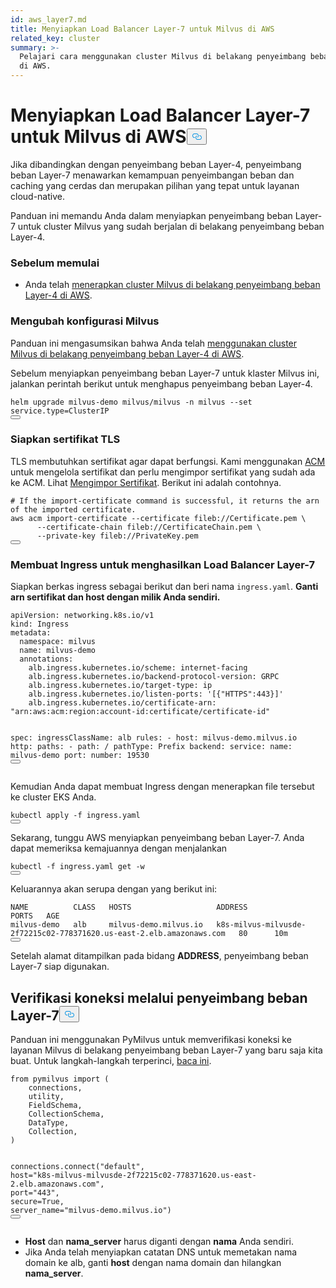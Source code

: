 ```yaml
---
id: aws_layer7.md
title: Menyiapkan Load Balancer Layer-7 untuk Milvus di AWS
related_key: cluster
summary: >-
  Pelajari cara menggunakan cluster Milvus di belakang penyeimbang beban Layer-7
  di AWS.
---
```


<h1 id="Set-up-a-Layer-7-Load-Balancer-for-Milvus-on-AWS" class="common-anchor-header">Menyiapkan Load Balancer Layer-7 untuk Milvus di AWS<button data-href="#Set-up-a-Layer-7-Load-Balancer-for-Milvus-on-AWS" class="anchor-icon" translate="no">
      <svg translate="no"
        aria-hidden="true"
        focusable="false"
        height="20"
        version="1.1"
        viewBox="0 0 16 16"
        width="16"
      >
        <path
          fill="#0092E4"
          fill-rule="evenodd"
          d="M4 9h1v1H4c-1.5 0-3-1.69-3-3.5S2.55 3 4 3h4c1.45 0 3 1.69 3 3.5 0 1.41-.91 2.72-2 3.25V8.59c.58-.45 1-1.27 1-2.09C10 5.22 8.98 4 8 4H4c-.98 0-2 1.22-2 2.5S3 9 4 9zm9-3h-1v1h1c1 0 2 1.22 2 2.5S13.98 12 13 12H9c-.98 0-2-1.22-2-2.5 0-.83.42-1.64 1-2.09V6.25c-1.09.53-2 1.84-2 3.25C6 11.31 7.55 13 9 13h4c1.45 0 3-1.69 3-3.5S14.5 6 13 6z"
        ></path>
      </svg>
    </button></h1><p>Jika dibandingkan dengan penyeimbang beban Layer-4, penyeimbang beban Layer-7 menawarkan kemampuan penyeimbangan beban dan caching yang cerdas dan merupakan pilihan yang tepat untuk layanan cloud-native.</p>
<p>Panduan ini memandu Anda dalam menyiapkan penyeimbang beban Layer-7 untuk cluster Milvus yang sudah berjalan di belakang penyeimbang beban Layer-4.</p>
<h3 id="Before-your-start" class="common-anchor-header">Sebelum memulai</h3><ul>
<li>Anda telah <a href="/docs/id/v2.5.x/eks.md">menerapkan cluster Milvus di belakang penyeimbang beban Layer-4 di AWS</a>.</li>
</ul>
<h3 id="Tweak-Milvus-configurations" class="common-anchor-header">Mengubah konfigurasi Milvus</h3><p>Panduan ini mengasumsikan bahwa Anda telah <a href="/docs/id/v2.5.x/eks.md">menggunakan cluster Milvus di belakang penyeimbang beban Layer-4 di AWS</a>.</p>
<p>Sebelum menyiapkan penyeimbang beban Layer-7 untuk klaster Milvus ini, jalankan perintah berikut untuk menghapus penyeimbang beban Layer-4.</p>
<pre><code translate="no" class="language-bash">helm upgrade milvus-demo milvus/milvus -n milvus --<span class="hljs-built_in">set</span> service.<span class="hljs-built_in">type</span>=ClusterIP
<button class="copy-code-btn"></button></code></pre>
<h3 id="Prepare-TLS-certificates" class="common-anchor-header">Siapkan sertifikat TLS</h3><p>TLS membutuhkan sertifikat agar dapat berfungsi. Kami menggunakan <a href="https://docs.aws.amazon.com/acm/latest/userguide/acm-overview.html">ACM</a> untuk mengelola sertifikat dan perlu mengimpor sertifikat yang sudah ada ke ACM. Lihat <a href="https://docs.aws.amazon.com/acm/latest/userguide/import-certificate-api-cli.html#import-certificate-api">Mengimpor Sertifikat</a>. Berikut ini adalah contohnya.</p>
<pre><code translate="no" class="language-bash"># If the <span class="hljs-keyword">import</span>-certificate command is successful, it returns the arn of the imported certificate.
aws acm <span class="hljs-keyword">import</span>-certificate --certificate fileb:<span class="hljs-comment">//Certificate.pem \</span>
      --certificate-chain fileb:<span class="hljs-comment">//CertificateChain.pem \</span>
      --private-key fileb:<span class="hljs-comment">//PrivateKey.pem  </span>
<button class="copy-code-btn"></button></code></pre>
<h3 id="Create-an-Ingress-to-generate-a-Layer-7-Load-Balancer" class="common-anchor-header">Membuat Ingress untuk menghasilkan Load Balancer Layer-7</h3><p>Siapkan berkas ingress sebagai berikut dan beri nama <code translate="no">ingress.yaml</code>. <strong>Ganti arn sertifikat dan host dengan milik Anda sendiri.</strong></p>
<pre><code translate="no" class="language-yaml">apiVersion: networking.k8s.io/v1
kind: Ingress
metadata:
  namespace: milvus
  name: milvus-demo
  annotations:
    alb.ingress.kubernetes.io/scheme: internet-facing
    alb.ingress.kubernetes.io/backend-protocol-version: GRPC
    alb.ingress.kubernetes.io/target-type: ip
    alb.ingress.kubernetes.io/listen-ports: <span class="hljs-string">&#x27;[{&quot;HTTPS&quot;:443}]&#x27;</span>
    alb.ingress.kubernetes.io/certificate-arn: <span class="hljs-string">&quot;arn:aws:acm:region:account-id:certificate/certificate-id&quot;</span>

spec:
ingressClassName: alb
rules: - host: milvus-demo.milvus.io
http:
paths: - path: /
pathType: Prefix
backend:
service:
name: milvus-demo
port:
number: 19530
<button class="copy-code-btn"></button></code></pre>

<p>Kemudian Anda dapat membuat Ingress dengan menerapkan file tersebut ke cluster EKS Anda.</p>
<pre><code translate="no" class="language-bash">kubectl apply -f ingress.yaml
<button class="copy-code-btn"></button></code></pre>
<p>Sekarang, tunggu AWS menyiapkan penyeimbang beban Layer-7. Anda dapat memeriksa kemajuannya dengan menjalankan</p>
<pre><code translate="no" class="language-bash">kubectl -f ingress.yaml <span class="hljs-keyword">get</span> -w
<button class="copy-code-btn"></button></code></pre>
<p>Keluarannya akan serupa dengan yang berikut ini:</p>
<pre><code translate="no" class="language-shell">NAME          CLASS   HOSTS                   ADDRESS                                                                PORTS   AGE
milvus-demo   alb     milvus-demo.milvus.io   k8s-milvus-milvusde-2f72215c02-778371620.us-east-2.elb.amazonaws.com   80      10m
<button class="copy-code-btn"></button></code></pre>
<p>Setelah alamat ditampilkan pada bidang <strong>ADDRESS</strong>, penyeimbang beban Layer-7 siap digunakan.</p>
<h2 id="Verify-the-connection-through-the-Layer-7-load-balancer" class="common-anchor-header">Verifikasi koneksi melalui penyeimbang beban Layer-7<button data-href="#Verify-the-connection-through-the-Layer-7-load-balancer" class="anchor-icon" translate="no">
      <svg translate="no"
        aria-hidden="true"
        focusable="false"
        height="20"
        version="1.1"
        viewBox="0 0 16 16"
        width="16"
      >
        <path
          fill="#0092E4"
          fill-rule="evenodd"
          d="M4 9h1v1H4c-1.5 0-3-1.69-3-3.5S2.55 3 4 3h4c1.45 0 3 1.69 3 3.5 0 1.41-.91 2.72-2 3.25V8.59c.58-.45 1-1.27 1-2.09C10 5.22 8.98 4 8 4H4c-.98 0-2 1.22-2 2.5S3 9 4 9zm9-3h-1v1h1c1 0 2 1.22 2 2.5S13.98 12 13 12H9c-.98 0-2-1.22-2-2.5 0-.83.42-1.64 1-2.09V6.25c-1.09.53-2 1.84-2 3.25C6 11.31 7.55 13 9 13h4c1.45 0 3-1.69 3-3.5S14.5 6 13 6z"
        ></path>
      </svg>
    </button></h2><p>Panduan ini menggunakan PyMilvus untuk memverifikasi koneksi ke layanan Milvus di belakang penyeimbang beban Layer-7 yang baru saja kita buat. Untuk langkah-langkah terperinci, <a href="https://milvus.io/docs/v2.3.x/example_code.md">baca ini</a>.</p>
<pre><code translate="no" class="language-python"><span class="hljs-keyword">from</span> pymilvus <span class="hljs-keyword">import</span> (
    connections,
    utility,
    FieldSchema,
    CollectionSchema,
    DataType,
    Collection,
)

connections.connect(<span class="hljs-string">&quot;default&quot;</span>, host=<span class="hljs-string">&quot;k8s-milvus-milvusde-2f72215c02-778371620.us-east-2.elb.amazonaws.com&quot;</span>, port=<span class="hljs-string">&quot;443&quot;</span>, secure=<span class="hljs-literal">True</span>, server_name=<span class="hljs-string">&quot;milvus-demo.milvus.io&quot;</span>)
<button class="copy-code-btn"></button></code></pre>

<div class="alert note">
<ul>
<li><strong>Host</strong> dan <strong>nama_server</strong> harus diganti dengan <strong>nama</strong> Anda sendiri.</li>
<li>Jika Anda telah menyiapkan catatan DNS untuk memetakan nama domain ke alb, ganti <strong>host</strong> dengan nama domain dan hilangkan <strong>nama_server</strong>.</li>
</ul>
</div>

